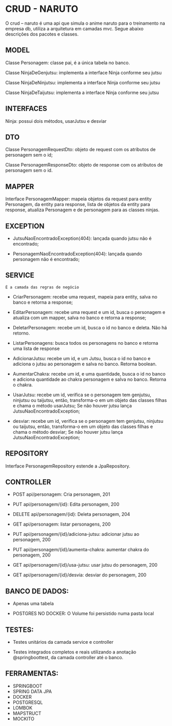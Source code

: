 
# CRUD - NARUTO

O crud – naruto é uma api que simula o anime naruto para o treinamento na empresa db, utiliza a arquitetura em camadas mvc. Segue abaixo descrições dos pacotes e classes. 


## MODEL
Classe Personagem: classe pai, é a única tabela no banco. 

Classe NinjaDeGenjutsu: implementa a interface Ninja conforme seu jutsu 

Classe NinjaDeNinjutsu: implementa a interface Ninja conforme seu jutsu 

Classe NinjaDeTaijutsu: implementa a interface Ninja conforme seu jutsu 

## INTERFACES
Ninja: possui dois métodos, usarJutsu e desviar

## DTO 

Classe PersonagemRequestDto: objeto de request com os atributos de personagem sem o id; 

Classe PersonagemResponseDto: objeto de response com os atributos de personagem sem o id. 

## MAPPER 

Interface PersonagemMapper: mapeia objetos da request para entity Personagem, da entity para response, lista de objetos da entity para response, atualiza Personagem e de personagem para as classes ninjas. 

## EXCEPTION 

- JutsuNaoEncontradoException(404): lançada quando jutsu não é encontrado; 

- PersonagemNaoEncontradoException(404): lançada quando personagem não é encontrado; 

## SERVICE 

	É a camada das regras de negócio 

- CriarPersonagem: recebe uma request, mapeia para entity, salva no banco e retorna a response; 

- EditarPersonagem: recebe uma request e um id, busca o personagem e atualiza com um mapper, salva no banco e retorna a response; 

- DeletarPersonagem: recebe um id, busca o id no banco  e deleta. Não há retorno. 

- ListarPersonagens: busca todos os personagens no banco e retorna uma lista de response 

- AdicionarJutsu: recebe um id, e um Jutsu, busca o id no banco e adiciona o jutsu ao personagem e salva no banco. Retorna boolean. 

- AumentarChakra: recebe um id, e uma quantidade, busca o id no banco e adiciona quantidade ao chakra personagem e salva no banco. Retorna o chakra. 

- UsarJutsu: recebe um id, verifica se o personagem tem genjutsu, ninjutsu ou taijutsu, então, transforma-o em um objeto das classes filhas e chama o método usarJutsu; Se não houver jutsu lança JutsuNaoEncontradoException; 

- desviar: recebe um id, verifica se o personagem tem genjutsu, ninjutsu ou taijutsu, então, transforma-o em um objeto das classes filhas e chama o método desviar; Se não houver jutsu lança JutsuNaoEncontradoException; 

## REPOSITORY 

Interface PersonagemRepository estende a JpaRepository. 

## CONTROLLER 

- POST api/personagem: Cria personagem, 201 

- PUT api/personagem/{id}: Edita personagem, 200 

- DELETE api/personagem/{id}: Deleta personagem, 204 

- GET api/personagem: listar personagens, 200 

- PUT api/personagem/{id}/adiciona-jutsu: adicionar jutsu ao personagem, 200 

- PUT api/personagem/{id}/aumenta-chakra: aumentar chakra do personagem, 200 

- GET api/personagem/{id}/usa-jutsu: usar jutsu do personagem, 200 

- GET api/personagem/{id}/desvia: desviar do personagem, 200 

## BANCO DE DADOS: 

- Apenas uma tabela 

- POSTGRES NO DOCKER: O Volume foi persistido numa pasta local

## TESTES: 

- Testes unitários da camada service e controller  

- Testes integrados completos e reais utilizando a anotação @springboottest, da camada controller até o banco. 

 
## FERRAMENTAS: 

- SPRINGBOOT 
- SPRING DATA JPA 
- DOCKER 
- POSTGRESQL 
- LOMBOK 
- MAPSTRUCT 
- MOCKITO 